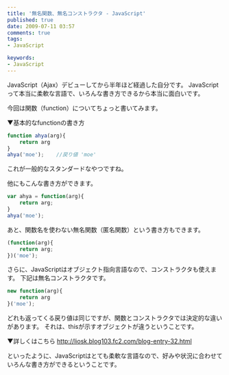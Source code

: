 ```yaml
---
title: '無名関数、無名コンストラクタ - JavaScript'
published: true
date: 2009-07-11 03:57
comments: true
tags:
- JavaScript

keywords:
- JavaScript
---
```

JavaScript（Ajax）デビューしてから半年ほど経過した自分です。
JavaScriptって本当に柔軟な言語で、いろんな書き方できるから本当に面白いです。

今回は関数（function）についてちょっと書いてみます。

▼基本的なfunctionの書き方

```js
function ahya(arg){
	return arg
}
ahya('moe');	//戻り値 'moe'
```


これが一般的なスタンダードなやつですね。

他にもこんな書き方ができます。


```js
var ahya = function(arg){
	return arg;
}
ahya('moe');
```


あと、関数名を使わない無名関数（匿名関数）という書き方もできます。

```js
(function(arg){
	return arg;
})('moe');
```


さらに、JavaScriptはオブジェクト指向言語なので、コンストラクタも使えます。
下記は無名コンストラクタです。


```js
new function(arg){
	return arg
}('moe');
```


どれも返ってくる戻り値は同じですが、関数とコンストラクタでは決定的な違いがあります。
それは、thisが示すオブジェクトが違うということです。

▼詳しくはこちら
http://liosk.blog103.fc2.com/blog-entry-32.html

といったように、JavaScriptはとても柔軟な言語なので、好みや状況に合わせていろんな書き方ができるということです。